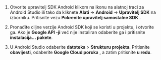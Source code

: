 1. Otvorite upravitelj SDK Android klikom na ikonu na alatnoj traci za Android Studio ili tako da kliknete **Alati** -> **Android** -> **Upravitelj SDK** na izborniku. Pritisnite vezu **Pokrenite upravitelj samostalne SDK** .

2. Pronađite ciljne verzije Android SDK koji se koristi u projektu, i otvorite ga. Ako je **Google API -ji** već nije instaliran odaberite ga i pritisnite **instalacija... pakete**.

3. U Android Studio odaberite **datoteka** > **Strukturu projekta**. Pritisnite **obavijesti**, odaberite **Google Cloud poruka** , a zatim pritisnite **u redu**.

<!--
3. Open **AndroidManifest.xml** and add this tag to the *application* tag.

        <meta-data android:name="com.google.android.gms.version"
            android:value="@integer/google_play_services_version" />
-->
